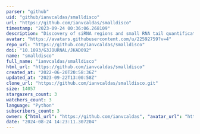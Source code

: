 ```yaml
---
parser: "github"
uid: "github/ianvcaldas/smalldisco"
url: "https://github.com/ianvcaldas/smalldisco"
timestamp: "2023-09-24 00:36:06.268109"
description: "Discovery of siRNA regions and small RNA tail quantification"
avatar: "https://avatars.githubusercontent.com/u/22592759?v=4"
repo_url: "https://github.com/ianvcaldas/smalldisco"
doi: "10.1093/G3JOURNAL/JKAD092"
name: "smalldisco"
full_name: "ianvcaldas/smalldisco"
html_url: "https://github.com/ianvcaldas/smalldisco"
created_at: "2022-06-20T20:58:36Z"
updated_at: "2023-09-22T13:00:58Z"
clone_url: "https://github.com/ianvcaldas/smalldisco.git"
size: 14057
stargazers_count: 3
watchers_count: 3
language: "Python"
subscribers_count: 3
owner: {"html_url": "https://github.com/ianvcaldas", "avatar_url": "https://avatars.githubusercontent.com/u/22592759?v=4", "login": "ianvcaldas", "type": "User"}
date: "2024-08-24 14:23:11.307204"
---
```


